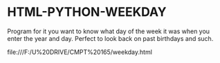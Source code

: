 # HTML-PYTHON-WEEKDAY
Program for it you want to know what day of the week it was when you enter the year and day. Perfect to look back on past birthdays and such.

file:///F:/U%20DRIVE/CMPT%20165/weekday.html
